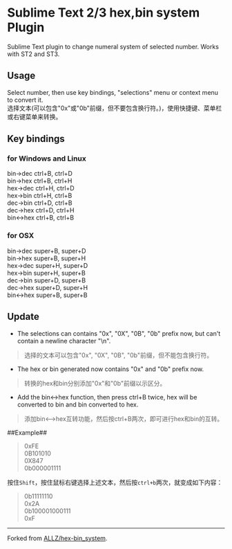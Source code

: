 # Sublime Text 2/3 hex,bin system Plugin #

Sublime Text plugin to change numeral system of selected number. Works with ST2 and ST3.

## Usage ##

Select number, then use key bindings, "selections" menu or context menu to convert it.  
选择文本(可以包含"0x"或"0b"前缀，但不要包含换行符。)，使用快捷键、菜单栏或右键菜单来转换。

## Key bindings ##

### for Windows and Linux ###

bin->dec	ctrl+B, ctrl+D  
bin->hex	ctrl+B, ctrl+H  
hex->dec	ctrl+H, ctrl+D  
hex->bin	ctrl+H, ctrl+B  
dec->bin 	ctrl+D, ctrl+B  
dec->hex  	ctrl+D, ctrl+H  
bin<->hex 	ctrl+B, ctrl+B

### for OSX ###

bin->dec  	super+B,  super+D  
bin->hex  	super+B,  super+H  
hex->dec  	super+H,  super+D  
hex->bin  	super+H,  super+B  
dec->bin  	super+D,  super+B  
dec->hex  	super+D,  super+H  
bin<->hex 	super+B,  super+B

## Update ##

* The selections can contains "0x", "0X", "0B", "0b" prefix now, but can't contain a newline character "\n".  

>选择的文本可以包含"0x", "0X", "0B", "0b"前缀，但不能包含换行符。

* The hex or bin generated now contains "0x" and "0b" prefix now.  

>转换的hex和bin分别添加"0x"和"0b"前缀以示区分。

* Add the bin<->hex function, then press ctrl+B twice, hex will be converted to bin and bin converted to hex.  

>添加bin<-->hex互转功能，然后按ctrl+B两次，即可进行hex和bin的互转。

##Example##

>0xFE  
>0B101010  
>0X847  
>0b000001111

按住`Shift`，按住鼠标右键选择上述文本，然后按`ctrl+b`两次，就变成如下内容：

>0b11111110  
>0x2A  
>0b100001000111  
>0xF

---  
Forked from [ALLZ/hex-bin_system](https://github.com/ALLZ/hex-bin_system).
